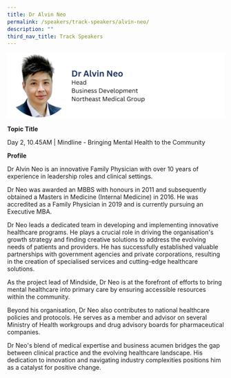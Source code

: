 ```yaml
---
title: Dr Alvin Neo
permalink: /speakers/track-speakers/alvin-neo/
description: ""
third_nav_title: Track Speakers
---
```

<div style="display: flex; flex-wrap: wrap;">
  <div style="flex-basis: 100%; max-width: 100%;">
    <img alt="track speakers 1" src="/images/SpeakersPhoto/alvinneov0.png">
  </div>
	</div>
	
<b>Topic Title</b>

<p id="left">Day 2, 10.45AM | Mindline - Bringing Mental Health to the Community</p>

<b>Profile</b>	
	
Dr Alvin Neo is an innovative Family Physician with over 10 years of experience in leadership roles and clinical settings. 

Dr Neo was awarded an MBBS with honours in 2011 and  subsequently obtained a Masters in Medicine (Internal Medicine) in 2016. He  was accredited as a Family Physician in 2019 and is currently pursuing an Executive MBA. 

Dr Neo leads a dedicated team in developing and implementing innovative healthcare programs. He plays a crucial role in driving the organisation's growth strategy and finding creative solutions to address the evolving needs of patients and providers. He has successfully established valuable partnerships with government agencies and private corporations, resulting in the creation of specialised services and cutting-edge healthcare solutions.
	
As the project lead of Mindside, Dr Neo is at the forefront of efforts to bring mental healthcare into primary care by ensuring accessible resources within the community.

Beyond his organisation, Dr Neo also contributes to national healthcare policies and protocols. He serves as a member and advisor on several Ministry of Health workgroups and drug advisory boards for pharmaceutical companies.
	
Dr Neo's blend of medical expertise and business acumen bridges the gap between clinical practice and the evolving healthcare landscape. His dedication to innovation and navigating industry complexities positions him as a catalyst for positive change.